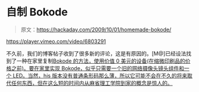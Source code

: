 # 自制 Bokode

> 原文：<https://hackaday.com/2009/10/01/homemade-bokode/>

<https://player.vimeo.com/video/6803291>

</div> <p>不久前，我们的博客帖子收到了很多新的评论，这是有原因的。[M@]已经设法找到了一种在家里复制<a href="http://sinbox.org/bokode/" target="_blank">Bokode 的方法，使用价值 0 美元的设备(在缩微印刷品的价格之前)。要在家里实现 Bokode，似乎只需要一个旧的网络摄像头镜头组件和一个 LED。当然，his 版本没有普通条形码那么薄，所以它可能不会在不久的将来取代任何东西，但在这么短的时间内从麻省理工学院到家的概念是惊人的。</a></p> </body> </html>